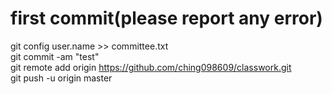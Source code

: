 # first commit(please report any error)
git config user.name >> committee.txt<br />
git commit -am "test"<br />
git remote add origin https://github.com/ching098609/classwork.git<br />
git push -u origin master<br />
